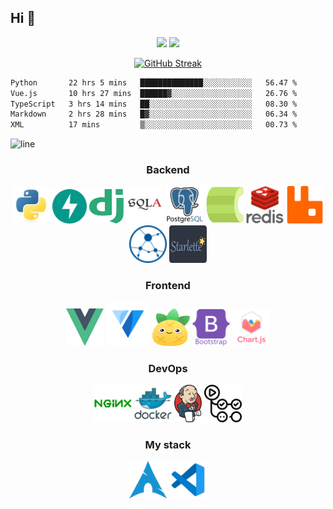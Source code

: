 ## Hi 👋

<div align="center">
    <img src="https://github-readme-stats.vercel.app/api/top-langs/?username=edpyt&layout=compact&hide_border=true&theme=nord&border_radius=20" height="170"/>
    <img src="https://github-readme-stats.vercel.app/api?username=edpyt&hide_border=true&theme=nord&border_radius=20" height="170"/>
</div>

<div align="center">
  
  [![GitHub Streak](https://github-readme-streak-stats.herokuapp.com?user=edpyt&theme=nord&border_radius=20&card_width=707&hide_border=true)](https://git.io/streak-stats)
</div>

<!--START_SECTION:waka-->

```txt
Python       22 hrs 5 mins   ██████████████░░░░░░░░░░░   56.47 %
Vue.js       10 hrs 27 mins  ██████▓░░░░░░░░░░░░░░░░░░   26.76 %
TypeScript   3 hrs 14 mins   ██░░░░░░░░░░░░░░░░░░░░░░░   08.30 %
Markdown     2 hrs 28 mins   █▓░░░░░░░░░░░░░░░░░░░░░░░   06.34 %
XML          17 mins         ▒░░░░░░░░░░░░░░░░░░░░░░░░   00.73 %
```

<!--END_SECTION:waka-->

![line](https://capsule-render.vercel.app/api?type=rect&color=gradient&height=1)


<h3 align="center">Backend</h3>

<div align="center">
    <img alt="python" src="assets/backend/python-original.svg" width="60" height="60"/>
    <img alt="fastapi" src="assets/backend/fastapi.svg" width="55" height="55"/>
    <img alt="django" src="assets/backend/django.svg" width="55" height="55"/>
    <img alt="sqlalchemy" src="assets/backend/sqlalchemy.svg" width="60" height="60"/>
    <img alt="postgresql" src="assets/backend/postgresql.svg" width="60" height="60"/>
    <img alt="celery" src="assets/backend/celery.svg" width="60" height="60"/>
    <img alt="redis" src="assets/backend/redis.svg" width="60" height="60"/>
    <img alt="rabbitmq" src="assets/backend/rabbitmq.svg" width="60" height="60"/>
    <img alt="aiohttp" src="assets/backend/aiohttp.svg" width="60" height="60"/>
    <img alt="starlette" src="assets/backend/starlette.svg" width="60" height="60"/>
</div>


<h3 align="center">Frontend</h3>

<div align="center">
    <img alt="vue" src="assets/frontend/vue.svg" width="60" height="60"/>
    <img alt="vuetify" src="assets/frontend/vuetify.svg" width="70" height="70"/>
    <img alt="pinia" src="assets/frontend/pinia.svg" width="60" height="60"/>
    <img alt="bootstrap" src="assets/frontend/bootstrap.svg" width="60" height="60"/>
    <img alt="chartjs" src="assets/frontend/chartjs.svg" width="60" height="60"/>
    
</div>


<h3 align="center">DevOps</h3>

<div align="center">
    <img alt="nginx" src="assets/devops/nginx.svg" width="60" height="60"/>
    <img alt="docker" src="assets/devops/docker.svg" width="60" height="60"/>
    <img alt="jenkins" src="assets/devops/jenkins.svg" height="60"/>
    <img alt="githubactions" src="assets/devops/actions.svg" width="60" height="60"/>
</div>

<h3 align="center">My stack</h3>

<div align="center">
    <img alt="iusearchbtw" src="assets/stack/arch.svg" width="60" height="60"/>
    <img alt="vscode" src="assets/stack/vscode.svg" width="60" height="60"/>
</div>
